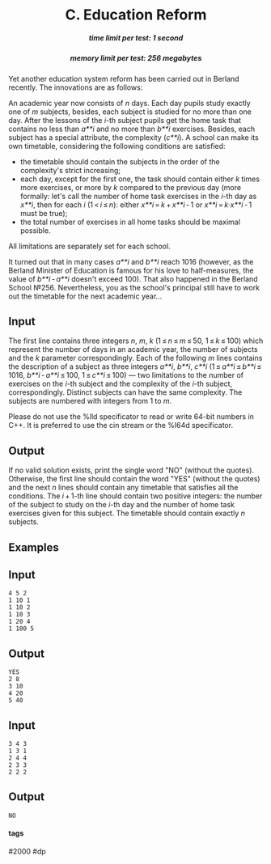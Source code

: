 <h1 style='text-align: center;'> C. Education Reform</h1>

<h5 style='text-align: center;'>time limit per test: 1 second</h5>
<h5 style='text-align: center;'>memory limit per test: 256 megabytes</h5>

Yet another education system reform has been carried out in Berland recently. The innovations are as follows:

An academic year now consists of *n* days. Each day pupils study exactly one of *m* subjects, besides, each subject is studied for no more than one day. After the lessons of the *i*-th subject pupils get the home task that contains no less than *a**i* and no more than *b**i* exercises. Besides, each subject has a special attribute, the complexity (*c**i*). A school can make its own timetable, considering the following conditions are satisfied:

* the timetable should contain the subjects in the order of the complexity's strict increasing;
* each day, except for the first one, the task should contain either *k* times more exercises, or more by *k* compared to the previous day (more formally: let's call the number of home task exercises in the *i*-th day as *x**i*, then for each *i* (1 < *i* ≤ *n*): either *x**i* = *k* + *x**i* - 1 or *x**i* = *k*·*x**i* - 1 must be true);
* the total number of exercises in all home tasks should be maximal possible.

All limitations are separately set for each school.

It turned out that in many cases *a**i* and *b**i* reach 1016 (however, as the Berland Minister of Education is famous for his love to half-measures, the value of *b**i* - *a**i* doesn't exceed 100). That also happened in the Berland School №256. Nevertheless, you as the school's principal still have to work out the timetable for the next academic year...

## Input

The first line contains three integers *n*, *m*, *k* (1 ≤ *n* ≤ *m* ≤ 50, 1 ≤ *k* ≤ 100) which represent the number of days in an academic year, the number of subjects and the *k* parameter correspondingly. Each of the following *m* lines contains the description of a subject as three integers *a**i*, *b**i*, *c**i* (1 ≤ *a**i* ≤ *b**i* ≤ 1016, *b**i* - *a**i* ≤ 100, 1 ≤ *c**i* ≤ 100) — two limitations to the number of exercises on the *i*-th subject and the complexity of the *i*-th subject, correspondingly. Distinct subjects can have the same complexity. The subjects are numbered with integers from 1 to *m*. 

Please do not use the %lld specificator to read or write 64-bit numbers in С++. It is preferred to use the cin stream or the %I64d specificator.

## Output

If no valid solution exists, print the single word "NO" (without the quotes). Otherwise, the first line should contain the word "YES" (without the quotes) and the next *n* lines should contain any timetable that satisfies all the conditions. The *i* + 1-th line should contain two positive integers: the number of the subject to study on the *i*-th day and the number of home task exercises given for this subject. The timetable should contain exactly *n* subjects.

## Examples

## Input


```
4 5 2  
1 10 1  
1 10 2  
1 10 3  
1 20 4  
1 100 5  

```
## Output


```
YES  
2 8  
3 10  
4 20  
5 40  

```
## Input


```
3 4 3  
1 3 1  
2 4 4  
2 3 3  
2 2 2  

```
## Output


```
NO
```


#### tags 

#2000 #dp 